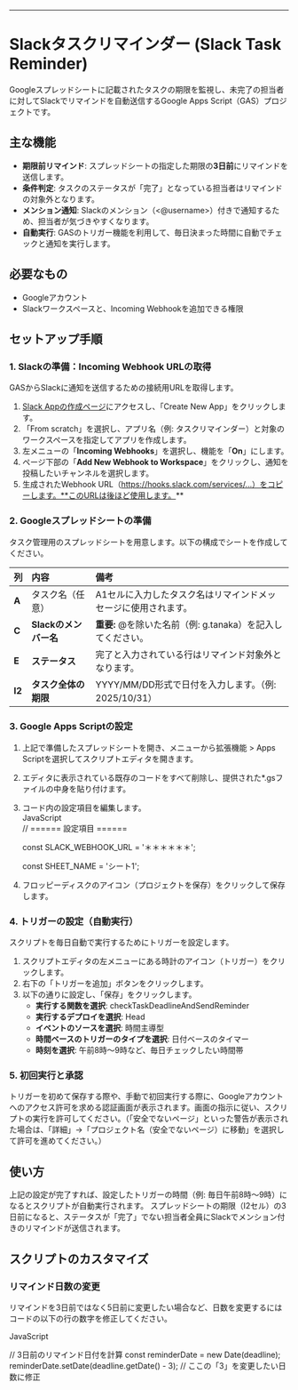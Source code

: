 ---

# **Slackタスクリマインダー (Slack Task Reminder)**

Googleスプレッドシートに記載されたタスクの期限を監視し、未完了の担当者に対してSlackでリマインドを自動送信するGoogle Apps Script（GAS）プロジェクトです。

## **主な機能**

* **期限前リマインド**: スプレッドシートの指定した期限の**3日前**にリマインドを送信します。  
* **条件判定**: タスクのステータスが「完了」となっている担当者はリマインドの対象外となります。  
* **メンション通知**: Slackのメンション（\<@username\>）付きで通知するため、担当者が気づきやすくなります。  
* **自動実行**: GASのトリガー機能を利用して、毎日決まった時間に自動でチェックと通知を実行します。

## **必要なもの**

* Googleアカウント  
* Slackワークスペースと、Incoming Webhookを追加できる権限

## **セットアップ手順**

### **1\. Slackの準備：Incoming Webhook URLの取得**

GASからSlackに通知を送信するための接続用URLを取得します。

1. [Slack Appの作成ページ](https://api.slack.com/apps)にアクセスし、「Create New App」をクリックします。  
2. 「From scratch」を選択し、アプリ名（例: タスクリマインダー）と対象のワークスペースを指定してアプリを作成します。  
3. 左メニューの「**Incoming Webhooks**」を選択し、機能を「**On**」にします。  
4. ページ下部の「**Add New Webhook to Workspace**」をクリックし、通知を投稿したいチャンネルを選択します。  
5. 生成されたWebhook URL（https://hooks.slack.com/services/...）をコピーします。**このURLは後ほど使用します。**

### **2\. Googleスプレッドシートの準備**

タスク管理用のスプレッドシートを用意します。以下の構成でシートを作成してください。

| 列 | 内容 | 備考 |
| :---- | :---- | :---- |
| **A** | タスク名（任意） | A1セルに入力したタスク名はリマインドメッセージに使用されます。 |
| **C** | **Slackのメンバー名** | **重要:** @を除いた名前（例: g.tanaka）を記入してください。 |
| **E** | **ステータス** | 完了と入力されている行はリマインド対象外となります。 |
| **I2** | **タスク全体の期限** | YYYY/MM/DD形式で日付を入力します。（例: 2025/10/31） |

### **3\. Google Apps Scriptの設定**

1. 上記で準備したスプレッドシートを開き、メニューから拡張機能 \> Apps Scriptを選択してスクリプトエディタを開きます。  
2. エディタに表示されている既存のコードをすべて削除し、提供された\*.gsファイルの中身を貼り付けます。  
3. コード内の設定項目を編集します。  
   JavaScript  
   // \====== 設定項目 \======

   const SLACK\_WEBHOOK\_URL \= '＊＊＊＊＊＊';

   const SHEET\_NAME \= 'シート1'; 

4. フロッピーディスクのアイコン（プロジェクトを保存）をクリックして保存します。

### **4\. トリガーの設定（自動実行）**

スクリプトを毎日自動で実行するためにトリガーを設定します。

1. スクリプトエディタの左メニューにある時計のアイコン（トリガー）をクリックします。  
2. 右下の「トリガーを追加」ボタンをクリックします。  
3. 以下の通りに設定し、「保存」をクリックします。  
   * **実行する関数を選択**: checkTaskDeadlineAndSendReminder  
   * **実行するデプロイを選択**: Head  
   * **イベントのソースを選択**: 時間主導型  
   * **時間ベースのトリガーのタイプを選択**: 日付ベースのタイマー  
   * **時刻を選択**: 午前8時～9時など、毎日チェックしたい時間帯

### **5\. 初回実行と承認**

トリガーを初めて保存する際や、手動で初回実行する際に、Googleアカウントへのアクセス許可を求める認証画面が表示されます。画面の指示に従い、スクリプトの実行を許可してください。（「安全でないページ」といった警告が表示された場合は、「詳細」→「プロジェクト名（安全でないページ）に移動」を選択して許可を進めてください。）

## **使い方**

上記の設定が完了すれば、設定したトリガーの時間（例: 毎日午前8時〜9時）になるとスクリプトが自動実行されます。
スプレッドシートの期限（I2セル）の3日前になると、ステータスが「完了」でない担当者全員にSlackでメンション付きのリマインドが送信されます。

## **スクリプトのカスタマイズ**

### **リマインド日数の変更**

リマインドを3日前ではなく5日前に変更したい場合など、日数を変更するにはコードの以下の行の数字を修正してください。

JavaScript

// 3日前のリマインド日付を計算
const reminderDate \= new Date(deadline);
reminderDate.setDate(deadline.getDate() \- 3); // ここの「3」を変更したい日数に修正  
